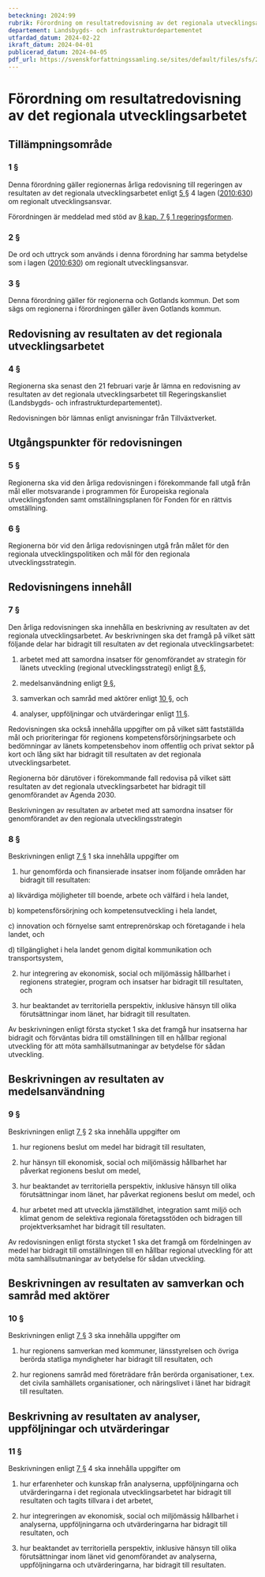 ```yaml
---
beteckning: 2024:99
rubrik: Förordning om resultatredovisning av det regionala utvecklingsarbetet
departement: Landsbygds- och infrastrukturdepartementet
utfardad_datum: 2024-02-22
ikraft_datum: 2024-04-01
publicerad_datum: 2024-04-05
pdf_url: https://svenskforfattningssamling.se/sites/default/files/sfs/2024-02/SFS2024-99.pdf
---
```


# Förordning om resultatredovisning av det regionala utvecklingsarbetet

## Tillämpningsområde

### 1 §

Denna förordning gäller regionernas årliga redovisning till regeringen av resultaten av det regionala utvecklingsarbetet enligt [5 §](#5) 4 lagen ([2010:630](https://selex.se/eli/sfs/2010/630)) om regionalt utvecklingsansvar.

Förordningen är meddelad med stöd av [8 kap. 7 § 1 regeringsformen](https://selex.se/eli/sfs/1974/152#kap8.7).

### 2 §

De ord och uttryck som används i denna förordning har samma betydelse som i lagen ([2010:630](https://selex.se/eli/sfs/2010/630)) om regionalt utvecklingsansvar.

### 3 §

Denna förordning gäller för regionerna och Gotlands kommun. Det som sägs om regionerna i förordningen gäller även Gotlands kommun.

## Redovisning av resultaten av det regionala utvecklingsarbetet

### 4 §

Regionerna ska senast den 21 februari varje år lämna en redovisning av resultaten av det regionala utvecklingsarbetet till Regeringskansliet (Landsbygds- och infrastrukturdepartementet).

Redovisningen bör lämnas enligt anvisningar från Tillväxtverket.

## Utgångspunkter för redovisningen

### 5 §

Regionerna ska vid den årliga redovisningen i förekommande fall utgå från mål eller motsvarande i programmen för Europeiska regionala utvecklingsfonden samt omställningsplanen för Fonden för en rättvis omställning.

### 6 §

Regionerna bör vid den årliga redovisningen utgå från målet för den regionala utvecklingspolitiken och mål för den regionala utvecklingsstrategin.

## Redovisningens innehåll

### 7 §

Den årliga redovisningen ska innehålla en beskrivning av resultaten av det regionala utvecklingsarbetet. Av beskrivningen ska det framgå på vilket sätt följande delar har bidragit till resultaten av det regionala utvecklingsarbetet:

1. arbetet med att samordna insatser för genomförandet av strategin för länets utveckling (regional utvecklingsstrategi) enligt [8 §](#8),

2. medelsanvändning enligt [9 §](#9),

3. samverkan och samråd med aktörer enligt [10 §](#10), och

4. analyser, uppföljningar och utvärderingar enligt [11 §](#11).

Redovisningen ska också innehålla uppgifter om på vilket sätt fastställda mål och prioriteringar för regionens kompetensförsörjningsarbete och bedömningar av länets kompetensbehov inom offentlig och privat sektor på kort och lång sikt har bidragit till resultaten av det regionala utvecklingsarbetet.

Regionerna bör därutöver i förekommande fall redovisa på vilket sätt resultaten av det regionala utvecklingsarbetet har bidragit till genomförandet av Agenda 2030.

Beskrivningen av resultaten av arbetet med att samordna insatser för genomförandet av den regionala utvecklingsstrategin

### 8 §

Beskrivningen enligt [7 §](#7) 1 ska innehålla uppgifter om

1. hur genomförda och finansierade insatser inom följande områden har bidragit till resultaten:

a) likvärdiga möjligheter till boende, arbete och välfärd i hela landet,

b) kompetensförsörjning och kompetensutveckling i hela landet,

c) innovation och förnyelse samt entreprenörskap och företagande i hela landet, och

d) tillgänglighet i hela landet genom digital kommunikation och transportsystem,

2. hur integrering av ekonomisk, social och miljömässig hållbarhet i regionens strategier, program och insatser har bidragit till resultaten, och

3. hur beaktandet av territoriella perspektiv, inklusive hänsyn till olika förutsättningar inom länet, har bidragit till resultaten.

Av beskrivningen enligt första stycket 1 ska det framgå hur insatserna har bidragit och förväntas bidra till omställningen till en hållbar regional utveckling för att möta samhällsutmaningar av betydelse för sådan utveckling.

## Beskrivningen av resultaten av medelsanvändning

### 9 §

Beskrivningen enligt [7 §](#7) 2 ska innehålla uppgifter om

1. hur regionens beslut om medel har bidragit till resultaten,

2. hur hänsyn till ekonomisk, social och miljömässig hållbarhet har påverkat regionens beslut om medel,

3. hur beaktandet av territoriella perspektiv, inklusive hänsyn till olika förutsättningar inom länet, har påverkat regionens beslut om medel, och

4. hur arbetet med att utveckla jämställdhet, integration samt miljö och klimat genom de selektiva regionala företagsstöden och bidragen till projektverksamhet har bidragit till resultaten.

Av redovisningen enligt första stycket 1 ska det framgå om fördelningen av medel har bidragit till omställningen till en hållbar regional utveckling för att möta samhällsutmaningar av betydelse för sådan utveckling.

## Beskrivningen av resultaten av samverkan och samråd med aktörer

### 10 §

Beskrivningen enligt [7 §](#7) 3 ska innehålla uppgifter om

1. hur regionens samverkan med kommuner, länsstyrelsen och övriga berörda statliga myndigheter har bidragit till resultaten, och

2. hur regionens samråd med företrädare från berörda organisationer, t.ex. det civila samhällets organisationer, och näringslivet i länet har bidragit till resultaten.

## Beskrivning av resultaten av analyser, uppföljningar och utvärderingar

### 11 §

Beskrivningen enligt [7 §](#7) 4 ska innehålla uppgifter om

1. hur erfarenheter och kunskap från analyserna, uppföljningarna och utvärderingarna i det regionala utvecklingsarbetet har bidragit till resultaten och tagits tillvara i det arbetet,

2. hur integreringen av ekonomisk, social och miljömässig hållbarhet i analyserna, uppföljningarna och utvärderingarna har bidragit till resultaten, och

3. hur beaktandet av territoriella perspektiv, inklusive hänsyn till olika förutsättningar inom länet vid genomförandet av analyserna, uppföljningarna och utvärderingarna, har bidragit till resultaten.
